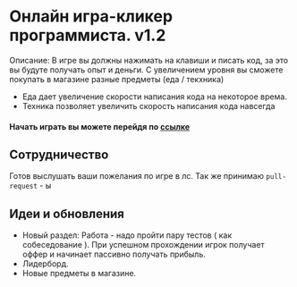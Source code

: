 # Онлайн игра-кликер программиста. v1.2
Описание:
В игре вы должны нажимать на клавиши и писать код, за это вы будуте получать опыт и деньги. 
С увеличением уровня вы сможете покупать в магазине разные предметы (еда / текхника)
 - Еда дает увеличение скорости написания кода на некоторое врема.
 - Техника позволяет увеличить скорость написания кода навсегда
 
#### Начать играть вы можете перейдя по [ссылке](https://kir1l.github.io/simulator/game.html)

## Сотрудничество
Готов выслушать ваши пожелания по игре в лс. Так же принимаю `pull-request` - ы

## Идеи и обновления
 - Новый раздел: Работа - надо пройти пару тестов ( как собеседование ). При успешном прохождении игрок получает оффер и начинает пассивно получать прибыль.
 - Лидерборд.
 - Новые предметы в магазине.

